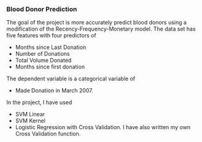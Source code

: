 ### Blood Donor Prediction

The goal of the project is more accurately predict blood donors using a modification of the Recency-Frequency-Monetary model.
The data set has five features with four predictors of
* Months since Last Donation
* Number of Donations
* Total Volume Donated
* Months since first donation

The dependent variable is a categorical variable of
* Made Donation in March 2007.

In the project, I have used
* SVM Linear
* SVM Kernel
* Logistic Regression with Cross Validation. I have also written my own Cross Validation function.
